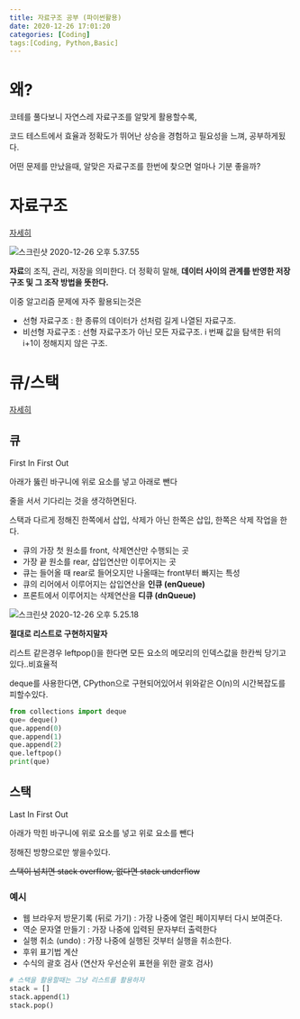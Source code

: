 ```yaml
---
title: 자료구조 공부 (파이썬활용)
date: 2020-12-26 17:01:20
categories: [Coding]
tags:[Coding, Python,Basic]
---
```


# 왜?

코테를 풀다보니 자연스레 자료구조를 알맞게 활용할수록, 

코드 테스트에서 효율과 정확도가 뛰어난 상승을 경험하고 필요성을 느껴, 공부하게됬다.

어떤 문제를 만났을때, 알맞은 자료구조를 한번에 찾으면 얼마나 기분 좋을까?

# 자료구조

[자세히](https://blog.yena.io/studynote/2018/11/14/Algorithm-Basic.html)

![스크린샷 2020-12-26 오후 5.37.55](https://tva1.sinaimg.cn/large/0081Kckwgy1gm1ci1f3t9j30zu0rk0yr.jpg)

**자료**의 조직, 관리, 저장을 의미한다. 더 정확히 말해, **데이터 사이의 관계를 반영한 저장구조 및 그 조작 방법을 뜻한다.** 

이중 알고리즘 문제에 자주 활용되는것은 

- 선형 자료구조 : 한 종류의 데이터가 선처럼 길게 나열된 자료구조.
- 비선형 자료구조 : 선형 자료구조가 아닌 모든 자료구조. i 번째 값을 탐색한 뒤의 i+1이 정해지지 않은 구조.

# 큐/스택

[자세히](https://devuna.tistory.com/22)

## 큐

First In First Out

아래가 뚫린 바구니에 위로 요소를 넣고 아래로 뺀다

줄을 서서 기다리는 것을 생각하면된다.

스택과 다르게 정해진 한쪽에서 삽입, 삭제가 아닌 한쪽은 삽입, 한쪽은 삭제 작업을 한다.

- 큐의 가장 첫 원소를 front, 삭제연산만 수행되는 곳
- 가장 끝 원소를 rear,  삽입연산만 이루어지는 곳
- 큐는 들어올 때 rear로 들어오지만 나올때는 front부터 빠지는 특성
- 큐의 리어에서 이루어지는 삽입연산을 **인큐 (enQueue)**
- 프론트에서 이루어지는 삭제연산을 **디큐 (dnQueue)**

![스크린샷 2020-12-26 오후 5.25.18](https://tva1.sinaimg.cn/large/0081Kckwgy1gm1c4uybm5j31060fatdl.jpg)

__절대로 리스트로 구현하지말자__

리스트 같은경우 leftpop()을 한다면 모든 요소의 메모리의 인덱스값을 한칸씩 당기고있다..비효율적

deque를 사용한다면, CPython으로 구현되어있어서 위와같은 O(n)의 시간복잡도를 피할수있다.

```python
from collections import deque
que= deque()
que.append(0)
que.append(1)
que.append(2)
que.leftpop()
print(que)
```



## 스택

Last In First Out

아래가 막힌 바구니에 위로 요소를 넣고 위로 요소를 뺀다

정해진 방향으로만 쌓을수있다.

~~스택이 넘치면 stack overflow, 없다면 stack underflow~~

### 예시

- 웹 브라우저 방문기록 (뒤로 가기) : 가장 나중에 열린 페이지부터 다시 보여준다.
- 역순 문자열 만들기 : 가장 나중에 입력된 문자부터 출력한다
- 실행 취소 (undo) : 가장 나중에 실행된 것부터 실행을 취소한다.
- 후위 표기법 계산
- 수식의 괄호 검사 (연산자 우선순위 표현을 위한 괄호 검사)

```python
# 스택을 활용할때는 그냥 리스트를 활용하자
stack = []
stack.append(1)
stack.pop()
```





